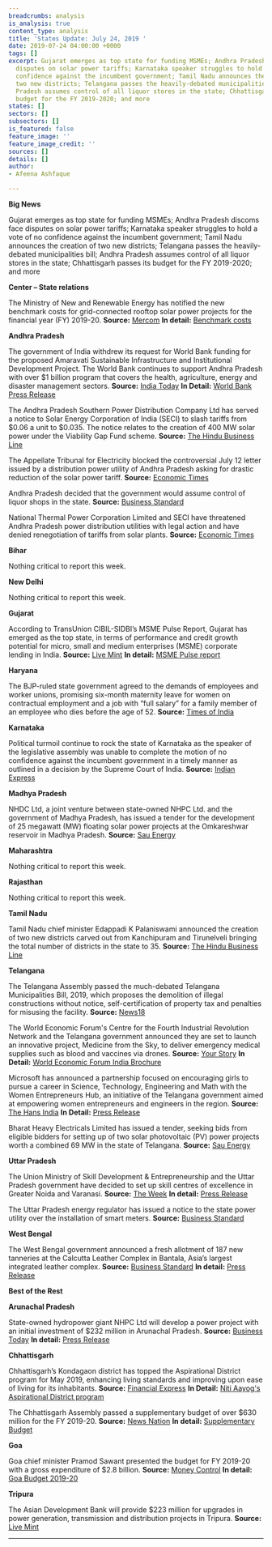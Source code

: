 ```yaml
---
breadcrumbs: analysis
is_analysis: true
content_type: analysis
title: 'States Update: July 24, 2019 '
date: 2019-07-24 04:00:00 +0000
tags: []
excerpt: Gujarat emerges as top state for funding MSMEs; Andhra Pradesh discoms face
  disputes on solar power tariffs; Karnataka speaker struggles to hold a vote of no
  confidence against the incumbent government; Tamil Nadu announces the creation of
  two new districts; Telangana passes the heavily-debated municipalities bill; Andhra
  Pradesh assumes control of all liquor stores in the state; Chhattisgarh passes its
  budget for the FY 2019-2020; and more
states: []
sectors: []
subsectors: []
is_featured: false
feature_image: ''
feature_image_credit: ''
sources: []
details: []
author:
- Afeena Ashfaque

---
```

**Big News**

Gujarat emerges as top state for funding MSMEs; Andhra Pradesh discoms face disputes on solar power tariffs; Karnataka speaker struggles to hold a vote of no confidence against the incumbent government; Tamil Nadu announces the creation of two new districts; Telangana passes the heavily-debated municipalities bill; Andhra Pradesh assumes control of all liquor stores in the state; Chhattisgarh passes its budget for the FY 2019-2020; and more

**Center – State relations**

The Ministry of New and Renewable Energy has notified the new benchmark costs for grid-connected rooftop solar power projects for the financial year (FY) 2019-20. **Source:** [Mercom](https://mercomindia.com/mnre-rooftop-solar-benchmark-costs/) **In detail:** [Benchmark costs](https://mnre.gov.in/sites/default/files/uploads/benchmark%20cost%202019-20%20%281%29.pdf)

**Andhra Pradesh**

The government of India withdrew its request for World Bank funding for the proposed Amaravati Sustainable Infrastructure and Institutional Development Project. The World Bank continues to support Andhra Pradesh with over $1 billion program that covers the health, agriculture, energy and disaster management sectors. **Source:** [India Today](https://www.indiatoday.in/business/story/india-withdrew-request-for-financing-amaravati-project-world-bank-1572038-2019-07-22) **In Detail:** [World Bank Press Release](https://www.worldbank.org/en/news/press-release/2019/07/21/world-bank-andhra-pradesh-amaravati)

The Andhra Pradesh Southern Power Distribution Company Ltd has served a notice to Solar Energy Corporation of India (SECI) to slash tariffs from $0.06 a unit to $0.035. The notice relates to the creation of 400 MW solar power under the Viability Gap Fund scheme. **Source:** [The Hindu Business Line](https://www.thehindubusinessline.com/economy/ap-discom-asks-solar-energy-corp-developers-to-slash-tariff-to-244unit/article28564051.ece)

The Appellate Tribunal for Electricity blocked the controversial July 12 letter issued by a distribution power utility of Andhra Pradesh asking for drastic reduction of the solar power tariff. **Source:** [Economic Times](https://economictimes.indiatimes.com/industry/energy/power/aptel-stays-ap-discoms-letter-on-tariff-cuts-to-3-greenko-units/articleshow/70269676.cms)

Andhra Pradesh decided that the government would assume control of liquor shops in the state. **Source:** [Business Standard](https://www.business-standard.com/article/economy-policy/andhra-pradesh-government-decides-to-take-over-retail-liquor-business-119071801143_1.html)

National Thermal Power Corporation Limited and SECI have threatened Andhra Pradesh power distribution utilities with legal action and have denied renegotiation of tariffs from solar plants. **Source:** [Economic Times](https://economictimes.indiatimes.com/industry/energy/power/ntpc-seci-warn-andhra-of-legal-action-for-non-payment-of-power-bill/articleshow/70323234.cms)

**Bihar**

Nothing critical to report this week.

**New Delhi**

Nothing critical to report this week.

**Gujarat**

According to TransUnion CIBIL-SIDBI’s MSME Pulse Report, Gujarat has emerged as the top state, in terms of performance and credit growth potential for micro, small and medium enterprises (MSME) corporate lending in India. **Source:** [Live Mint](https://www.livemint.com/politics/policy/msme-lending-gujarat-again-tops-credit-lending-list-maharashtra-plunges-to-9th-1563457371130.html) **In detail:** [MSME Pulse report](https://sidbi.in/files/announcements/report-msme-pulse-june-2019.pdf)

**Haryana**

The BJP-ruled state government agreed to the demands of employees and worker unions, promising six-month maternity leave for women on contractual employment and a job with “full salary” for a family member of an employee who dies before the age of 52. **Source:** [Times of India](https://timesofindia.indiatimes.com/city/chandigarh/haryana-accepts-demands-on-contract-workers-maternity-leave-service-terms/articleshowprint/70312547.cms)

**Karnataka**

Political turmoil continue to rock the state of Karnataka as the speaker of the legislative assembly was unable to complete the motion of no confidence against the incumbent government in a timely manner as outlined in a decision by the Supreme Court of India. **Source:** [Indian Express](https://indianexpress.com/article/india/karnataka-floor-test-live-updates-kumaraswamy-congress-jds-bjp-sc-5840960/)

**Madhya Pradesh**

NHDC Ltd, a joint venture between state-owned NHPC Ltd. and the government of Madhya Pradesh, has issued a tender for the development of 25 megawatt (MW) floating solar power projects at the Omkareshwar reservoir in Madhya Pradesh. **Source:** [Sau Energy](https://www.saurenergy.com/solar-energy-news/nhdc-epc-contractors-25-mw-floating-solar-projects)

**Maharashtra**

Nothing critical to report this week.

**Rajasthan**

Nothing critical to report this week.

**Tamil Nadu**

Tamil Nadu chief minister Edappadi K Palaniswami announced the creation of two new districts carved out from Kanchipuram and Tirunelveli bringing the total number of districts in the state to 35. **Source:** [The Hindu Business Line](https://www.thehindubusinessline.com/news/national/tn-cm-announces-formation-of-two-new-districts/article28563100.ece)

**Telangana**

The Telangana Assembly passed the much-debated Telangana Municipalities Bill, 2019, which proposes the demolition of illegal constructions without notice, self-certification of property tax and penalties for misusing the facility. **Source:** [News18](https://www.news18.com/news/india/telangana-assembly-passes-municipalities-bill-to-check-illegal-constructions-land-grabs-2238339.html)

The World Economic Forum's Centre for the Fourth Industrial Revolution Network and the Telangana government announced they are set to launch an innovative project, Medicine from the Sky, to deliver emergency medical supplies such as blood and vaccines via drones. **Source:** [Your Story](https://yourstory.com/2019/07/drones-healthcare-telangana-govt-world-economic-forum) **In Detail:** [World Economic Forum India Brochure](https://weforum.ent.box.com/v/C4IR-India)

Microsoft has announced a partnership focused on encouraging girls to pursue a career in Science, Technology, Engineering and Math with the Women Entrepreneurs Hub, an initiative of the Telangana government aimed at empowering women entrepreneurs and engineers in the region. **Source:** [The Hans India](https://www.thehansindia.com/telangana/microsoft-partners-with-telanganas-we-hub-548244) **In Detail:** [Press Release](https://news.microsoft.com/en-in/microsoft-partners-government-telangana-women-entrepreneurs-hub/)

Bharat Heavy Electricals Limited has issued a tender, seeking bids from eligible bidders for setting up of two solar photovoltaic (PV) power projects worth a combined 69 MW in the state of Telangana. **Source:** [Sau Energy](https://www.saurenergy.com/solar-energy-news/bhel-tender-solar-projects-69-mw-telangana)

**Uttar Pradesh**

The Union Ministry of Skill Development & Entrepreneurship and the Uttar Pradesh government have decided to set up skill centres of excellence in Greater Noida and Varanasi. **Source:** [The Week](https://www.theweek.in/wire-updates/business/2019/07/20/dcm13-up-skill-centres.html) **In detail:** [Press Release](http://pib.nic.in/newsite/PrintRelease.aspx?relid=192027)

The Uttar Pradesh energy regulator has issued a notice to the state power utility over the installation of smart meters. **Source:** [Business Standard](https://www.business-standard.com/article/economy-policy/up-power-utility-faces-heat-for-installing-3g-smart-meters-in-the-age-of-4g-119071601003_1.html)

**West Bengal**

The West Bengal government announced a fresh allotment of 187 new tanneries at the Calcutta Leather Complex in Bantala, Asia’s largest integrated leather complex. **Source:** [Business Standard](https://www.business-standard.com/article/economy-policy/bengal-allots-70-acres-of-land-to-187-new-tanneries-in-bantala-leather-hub-119071800775_1.html) **In detail:** [Press Release](https://www.wb.gov.in/upload/MCLNEWS-190717131345974.pdf)

**Best of the Rest**

**Arunachal Pradesh**

State-owned hydropower giant NHPC Ltd will develop a power project with an initial investment of $232 million in Arunachal Pradesh. **Source:** [Business Today](https://www.businesstoday.in/current/economy-politics/nhpc-indias-largest-hydropower-project-arunachal-pradesh-cabinet-approval-dibang-power-project/story/365882.html) **In detail:** [Press Release](http://pib.nic.in/PressReleaseIframePage.aspx?PRID=1579129)

**Chhattisgarh**

Chhattisgarh’s Kondagaon district has topped the Aspirational District program for May 2019, enhancing living standards and improving upon ease of living for its inhabitants. **Source:** [Financial Express](https://www.financialexpress.com/economy/chhattisgarh-district-improves-most-on-ease-of-living-tops-niti-aayogs-aspirational-district-ranking/1648242/) **In Detail:** [Niti Aayog's Aspirational District program](https://niti.gov.in/writereaddata/files/document_publication/FirstDeltaRanking-of-Aspirational-Districts.pdf)

The Chhattisgarh Assembly passed a supplementary budget of over $630 million for the FY 2019-20. **Source:** [News Nation](https://www.newsnation.in/india-news/chhattisgarh-supplementary-budget-of-rs-434152-crore-passed-article-231293.html) **In detail:** [Supplementary Budget](http://finance.cg.gov.in/budget_doc/Supplementry.asp?year=2019&sup_type=1)

**Goa**

Goa chief minister Pramod Sawant presented the budget for FY 2019-20 with a gross expenditure of $2.8 billion. **Source:** [Money Control](https://www.moneycontrol.com/news/business/economy/goa-cm-pramod-sawant-presents-rs-19548-69-crore-budget-4220961.html) **In detail:** [Goa Budget 2019-20](http://goabudget.gov.in/assets/budget/2019-20/budget_glance.pdf)

**Tripura**

The Asian Development Bank will provide $223 million for upgrades in power generation, transmission and distribution projects in Tripura. **Source:** [Live Mint](https://www.livemint.com/news/india/asian-development-bank-to-give-rs-1-540-crore-for-tripura-power-projects-1563458913674.html)

***